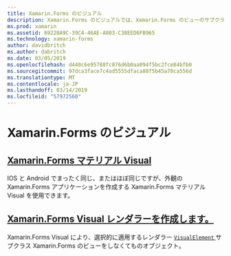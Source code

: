```yaml
---
title: Xamarin.Forms のビジュアル
description: Xamarin.Forms のビジュアルでは、Xamarin.Forms のビューのサブクラス化することがなく選択的に、VisualElement オブジェクトに適用するレンダラーを使用できます。
ms.prod: xamarin
ms.assetid: 69228A9C-39C4-46AE-A803-C38EED6FB965
ms.technology: xamarin-forms
author: davidbritch
ms.author: dabritch
ms.date: 03/05/2019
ms.openlocfilehash: d440c6e95788fc876d6b0aa094f5bc2fce84bfb0
ms.sourcegitcommit: 97dca3face7c4ad5555dfaca88f5b45a70ca556d
ms.translationtype: MT
ms.contentlocale: ja-JP
ms.lasthandoff: 03/14/2019
ms.locfileid: "57972560"
---
```

# <a name="xamarinforms-visual"></a>Xamarin.Forms のビジュアル

## <a name="xamarinforms-material-visualmaterial-visualmd"></a>[Xamarin.Forms マテリアル Visual](material-visual.md)

IOS と Android でまったく同じ、またはほぼ同じですが、外観の Xamarin.Forms アプリケーションを作成する Xamarin.Forms マテリアル Visual を使用できます。

## <a name="create-a-xamarinforms-visual-renderercreatemd"></a>[Xamarin.Forms Visual レンダラーを作成します。](create.md)

Xamarin.Forms Visual により、選択的に適用するレンダラー [ `VisualElement` ](xref:Xamarin.Forms.VisualElement)サブクラス Xamarin.Forms のビューをしなくてものオブジェクト。

